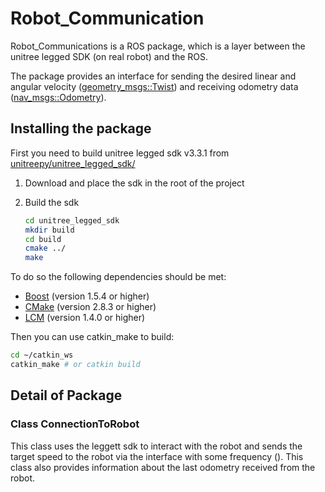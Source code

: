 # Robot_Communication

Robot_Communications is a ROS package, which is a layer between the unitree legged SDK (on real robot) and the ROS.

The package provides an interface for sending the desired linear and angular velocity ([geometry_msgs::Twist](https://docs.ros.org/en/api/geometry_msgs/html/msg/Twist.html)) and receiving odometry data ([nav_msgs::Odometry](https://docs.ros.org/en/api/nav_msgs/html/msg/Odometry.html)).

## Installing the package

First you need to build unitree legged sdk v3.3.1 from [unitreepy/unitree_legged_sdk/](https://github.com/unitreerobotics/unitree_legged_sdk/tree/v3.3.1)

1. Download and place the sdk in the root of the project

2. Build the sdk

    ```bash
    cd unitree_legged_sdk
    mkdir build
    cd build
    cmake ../
    make
    ```

To do so the following dependencies should be met:

- [Boost](http://www.boost.org) (version 1.5.4 or higher)
- [CMake](http://www.cmake.org) (version 2.8.3 or higher)
- [LCM](https://lcm-proj.github.io) (version 1.4.0 or higher)

Then you can use catkin_make to build:

``` bash
cd ~/catkin_ws
catkin_make # or catkin build
```

## Detail of Package

### Class ConnectionToRobot

This class uses the leggett sdk to interact with the robot and sends the target speed to the robot via the interface with some frequency (). This class also provides information about the last odometry received from the robot.